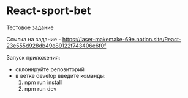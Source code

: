 # React-sport-bet

Тестовое задание

Ссылка на задание - https://laser-makemake-69e.notion.site/React-23e555d928db49e89122f743406e6f0f

Запуск приложения:
- склонируйте репозиторий
- в ветке develop введите команды:
  1. npm run install 
  2. npm run dev 
